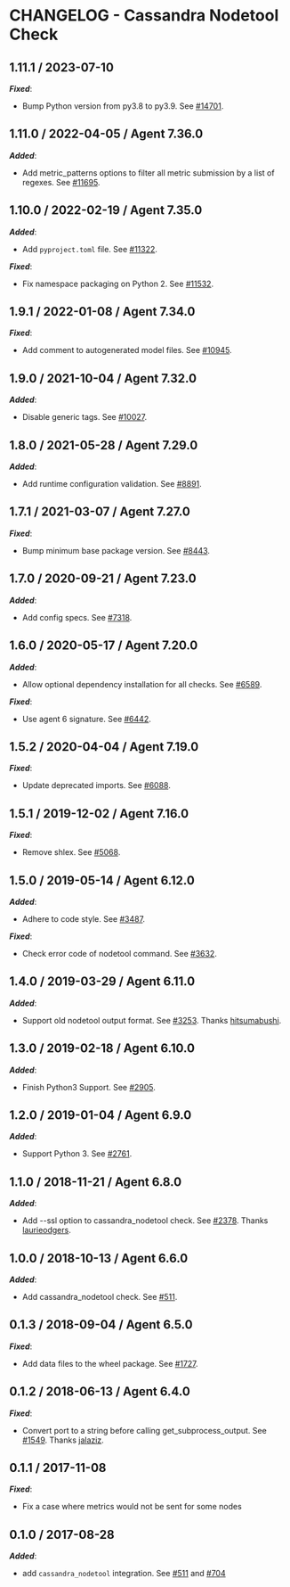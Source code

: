 # CHANGELOG - Cassandra Nodetool Check

## 1.11.1 / 2023-07-10

***Fixed***:

* Bump Python version from py3.8 to py3.9. See [#14701](https://github.com/DataDog/integrations-core/pull/14701).

## 1.11.0 / 2022-04-05 / Agent 7.36.0

***Added***: 

* Add metric_patterns options to filter all metric submission by a list of regexes. See [#11695](https://github.com/DataDog/integrations-core/pull/11695).


## 1.10.0 / 2022-02-19 / Agent 7.35.0

***Added***: 

* Add `pyproject.toml` file. See [#11322](https://github.com/DataDog/integrations-core/pull/11322).

***Fixed***: 

* Fix namespace packaging on Python 2. See [#11532](https://github.com/DataDog/integrations-core/pull/11532).


## 1.9.1 / 2022-01-08 / Agent 7.34.0

***Fixed***: 

* Add comment to autogenerated model files. See [#10945](https://github.com/DataDog/integrations-core/pull/10945).


## 1.9.0 / 2021-10-04 / Agent 7.32.0

***Added***: 

* Disable generic tags. See [#10027](https://github.com/DataDog/integrations-core/pull/10027).


## 1.8.0 / 2021-05-28 / Agent 7.29.0

***Added***: 

* Add runtime configuration validation. See [#8891](https://github.com/DataDog/integrations-core/pull/8891).


## 1.7.1 / 2021-03-07 / Agent 7.27.0

***Fixed***: 

* Bump minimum base package version. See [#8443](https://github.com/DataDog/integrations-core/pull/8443).


## 1.7.0 / 2020-09-21 / Agent 7.23.0

***Added***: 

* Add config specs. See [#7318](https://github.com/DataDog/integrations-core/pull/7318).


## 1.6.0 / 2020-05-17 / Agent 7.20.0

***Added***: 

* Allow optional dependency installation for all checks. See [#6589](https://github.com/DataDog/integrations-core/pull/6589).

***Fixed***: 

* Use agent 6 signature. See [#6442](https://github.com/DataDog/integrations-core/pull/6442).


## 1.5.2 / 2020-04-04 / Agent 7.19.0

***Fixed***: 

* Update deprecated imports. See [#6088](https://github.com/DataDog/integrations-core/pull/6088).


## 1.5.1 / 2019-12-02 / Agent 7.16.0

***Fixed***: 

* Remove shlex. See [#5068](https://github.com/DataDog/integrations-core/pull/5068).


## 1.5.0 / 2019-05-14 / Agent 6.12.0

***Added***: 

* Adhere to code style. See [#3487](https://github.com/DataDog/integrations-core/pull/3487).

***Fixed***: 

* Check error code of nodetool command. See [#3632](https://github.com/DataDog/integrations-core/pull/3632).


## 1.4.0 / 2019-03-29 / Agent 6.11.0

***Added***: 

* Support old nodetool output format. See [#3253](https://github.com/DataDog/integrations-core/pull/3253). Thanks [hitsumabushi](https://github.com/hitsumabushi).


## 1.3.0 / 2019-02-18 / Agent 6.10.0

***Added***: 

* Finish Python3 Support. See [#2905](https://github.com/DataDog/integrations-core/pull/2905).


## 1.2.0 / 2019-01-04 / Agent 6.9.0

***Added***: 

* Support Python 3. See [#2761](https://github.com/DataDog/integrations-core/pull/2761).


## 1.1.0 / 2018-11-21 / Agent 6.8.0

***Added***: 

* Add --ssl option to cassandra_nodetool check. See [#2378](https://github.com/DataDog/integrations-core/pull/2378). Thanks [laurieodgers](https://github.com/laurieodgers).


## 1.0.0 / 2018-10-13 / Agent 6.6.0

***Added***: 

* Add cassandra_nodetool check. See [#511](https://github.com/DataDog/integrations-core/pull/511).


## 0.1.3 / 2018-09-04 / Agent 6.5.0

***Fixed***: 

* Add data files to the wheel package. See [#1727](https://github.com/DataDog/integrations-core/pull/1727).


## 0.1.2 / 2018-06-13 / Agent 6.4.0

***Fixed***: 

* Convert port to a string before calling get_subprocess_output. See [#1549](https://github.com/DataDog/integrations-core/pull/1549). Thanks [jalaziz](https://github.com/jalaziz).


## 0.1.1 / 2017-11-08

***Fixed***: 

* Fix a case where metrics would not be sent for some nodes


## 0.1.0 / 2017-08-28

***Added***: 

* add `cassandra_nodetool` integration. See [#511](https://github.com/DataDog/integrations-core/issues/511) and [#704](https://github.com/DataDog/integrations-core/issues/704)

